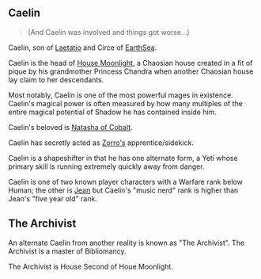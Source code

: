 ## Caelin
> (And Caelin was involved and things got worse...)

Caelin, son of [Laetatio](LaetatioOfRandom) and Circe of [EarthSea](EarthSea).

Caelin is the head of [House Moonlight](HouseMoonlight), a Chaosian house created in
a fit of pique by his grandmother Princess Chandra when another
Chaosian house lay claim to her descendants.

Most notably, Caelin is one of the most powerful mages in existence.
Caelin's magical power is often measured by how many multiples of
the entire magical potential of Shadow he has contained inside him.

Caelin's beloved is [Natasha of Cobalt](CobalteanRoyalFamily#natasha).

Caelin has secretly acted as [Zorro's](ZorroOfAssassins) apprentice/sidekick.

Caelin is a shapeshifter in that he has one alternate form, a Yeti
whose primary skill is running extremely quickly away from danger.

Caelin is one of two known player characters with a Warfare rank
below Human; the other is [Jean](JeanOfFlorimel) but Caelin's "music nerd"
rank is higher than Jean's "five year old" rank.

## The Archivist

An alternate Caelin from another reality is known as "The Archivist".
The Archivist is a master of Bibliomancy.

The Archivist is House Second of Houe Moonlight.
